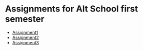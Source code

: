 # Assignments for Alt School first semester

-   [Assignment1](https://assignment1-55cz.onrender.com/)
-   [Assignment2](https://assignment2-85ny.onrender.com/)
-   [Assignment3](https://assignment3-ximx.onrender.com/)
